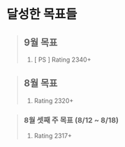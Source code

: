 # 달성한 목표들

> ## 9월 목표
> 1. [ PS ] Rating 2340+

> ## 8월 목표
> 1. Rating 2320+

> ### 8월 셋째 주 목표 (8/12 ~ 8/18)
> 1. Rating 2317+
